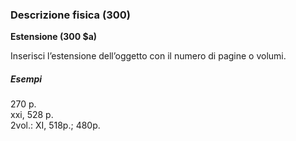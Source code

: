 ### Descrizione fisica (300)

**Estensione (300 $a)**

Inserisci l’estensione dell’oggetto con il numero di pagine o volumi.

##### Esempi  
270 p.  
xxi, 528 p.  
2vol.: XI, 518p.; 480p.
